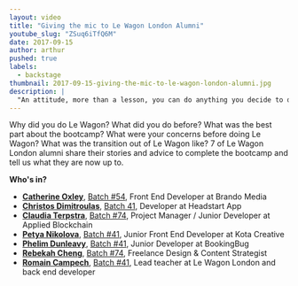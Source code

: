 ```yaml
---
layout: video
title: "Giving the mic to Le Wagon London Alumni"
youtube_slug: "ZSuq6iTfQ6M"
date: 2017-09-15
author: arthur
pushed: true
labels:
  - backstage
thumbnail: 2017-09-15-giving-the-mic-to-le-wagon-london-alumni.jpg
description: |
  "An attitude, more than a lesson, you can do anything you decide to do, no one ever told us 'you can't do that, it's too crazy'."
---
```


Why did you do Le Wagon? What did you do before? What was the best part about the bootcamp? What were your concerns before doing Le Wagon? What was the transition out of Le Wagon like? 7 of Le Wagon London alumni share their stories and advice to complete the bootcamp and tell us what they are now up to.

**Who's in?**

- **[Catherine Oxley](https://www.linkedin.com/in/croxley/)**, [Batch #54](https://www.lewagon.com/demoday/54), Front End Developer at Brando Media
- **[Christos Dimitroulas](https://www.linkedin.com/in/christos-dimitroulas-b2304380/)**, [Batch 41](https://www.lewagon.com/demoday/41), Developer at Headstart App
- **[Claudia Terpstra](https://www.linkedin.com/in/claudia-terpstra-7b22622b/)**, [Batch #74](https://www.lewagon.com/demoday/74), Project Manager / Junior Developer at Applied Blockchain
- **[Petya Nikolova](https://www.linkedin.com/in/petya-nikolova-084593a8/)**, [Batch #41](https://www.lewagon.com/demoday/41), Junior Front End Developer at Kota Creative
- **[Phelim Dunleavy](https://www.linkedin.com/in/phelim-dunleavy/)**, [Batch #41](https://www.lewagon.com/demoday/41), Junior Developer at BookingBug
- **[Rebekah Cheng](https://www.linkedin.com/in/rebekahcheng/)**, [Batch #74](https://www.lewagon.com/demoday/74), Freelance Design & Content Strategist
- **[Romain Campech](https://www.linkedin.com/in/romaincampech/)**, [Batch #41](https://www.lewagon.com/demoday/41), Lead teacher at Le Wagon London and back end developer

